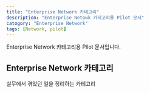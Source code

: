 ```yaml
---
title: "Enterprise Network 카테고리"
description: "Enterprise Netowk 카테고리용 Pilot 문서"
catogory: "Enterprise Network"
tags: [Network, pilot]
---
```


Enterprise Network 카테고리용 Pilot 문서입니다.  
## Enterprise Network 카테고리
실무에서 겪었던 일을 정리하는 카테고리
